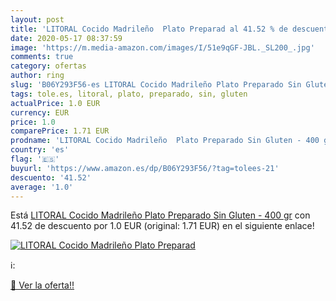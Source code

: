 ```yaml
---
layout: post
title: 'LITORAL Cocido Madrileño  Plato Preparad al 41.52 % de descuento'
date: 2020-05-17 08:37:59
image: 'https://m.media-amazon.com/images/I/51e9qGF-JBL._SL200_.jpg'
comments: true
category: ofertas
author: ring
slug: 'B06Y293F56-es LITORAL Cocido Madrileño Plato Preparado Sin Gluten - 400 gr'
tags: tole.es, litoral, plato, preparado, sin, gluten
actualPrice: 1.0 EUR
currency: EUR
price: 1.0
comparePrice: 1.71 EUR
prodname: 'LITORAL Cocido Madrileño  Plato Preparado Sin Gluten - 400 gr'
country: 'es'
flag: '🇪🇸'
buyurl: 'https://www.amazon.es/dp/B06Y293F56/?tag=tolees-21'
descuento: '41.52'
average: '1.0'
---
```


Está [LITORAL Cocido Madrileño  Plato Preparado Sin Gluten - 400 gr](https://www.amazon.es/dp/B06Y293F56/?tag=tolees-21) con 41.52 de descuento por 1.0 EUR (original: 1.71 EUR) en el siguiente enlace!

[![LITORAL Cocido Madrileño  Plato Preparad](https://m.media-amazon.com/images/I/51e9qGF-JBL._SL200_.jpg)](https://www.amazon.es/dp/B06Y293F56/?tag=tolees-21)

ℹ️:


[🛒 Ver la oferta!!](https://www.amazon.es/dp/B06Y293F56/?tag=tolees-21)
